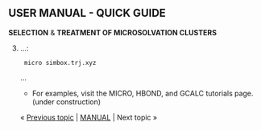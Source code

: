 ## USER MANUAL - QUICK GUIDE

**SELECTION** & **TREATMENT OF MICROSOLVATION CLUSTERS**

3. ...:

        micro simbox.trj.xyz

   ...

   * For examples, visit the MICRO, HBOND, and GCALC tutorials page. (under construction)

   « [Previous topic](https://github.com/otaviolsantana/solvate/blob/main/manual/2nd_Stage.md) | [MANUAL](https://github.com/otaviolsantana/solvate/tree/main/manual) | Next topic »
